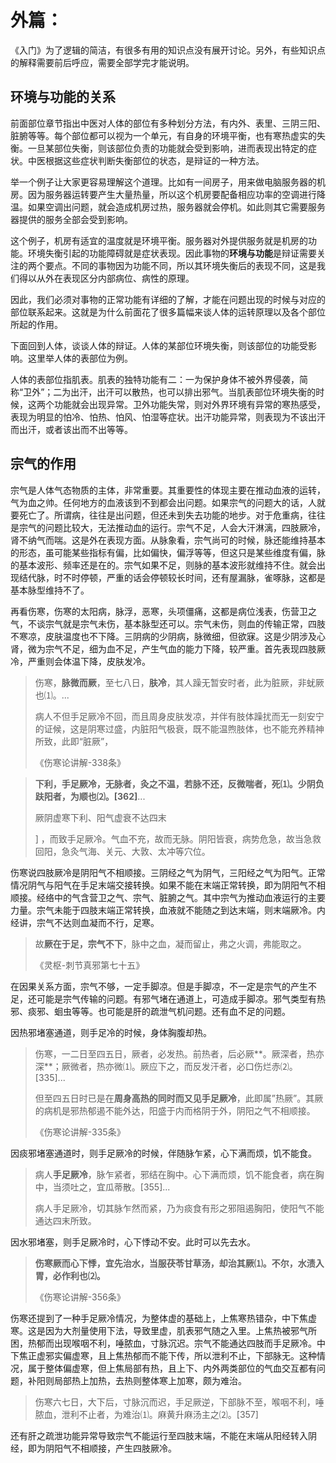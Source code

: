 # 外篇：

《入门》为了逻辑的简洁，有很多有用的知识点没有展开讨论。另外，有些知识点的解释需要前后呼应，需要全部学完才能说明。

## 环境与功能的关系

前面部位章节指出中医对人体的部位有多种划分方法，有内外、表里、三阴三阳、脏腑等等。每个部位都可以视为一个单元，有自身的环境平衡，也有寒热虚实的失衡。一旦某部位失衡，则该部位负责的功能就会受到影响，进而表现出特定的症状。中医根据这些症状判断失衡部位的状态，是辩证的一种方法。

举一个例子让大家更容易理解这个道理。比如有一间房子，用来做电脑服务器的机房。因为服务器运转要产生大量热量，所以这个机房要配备相应功率的空调进行降温。如果空调出问题，就会造成机房过热，服务器就会停机。如此则其它需要服务器提供的服务全部会受到影响。

这个例子，机房有适宜的温度就是环境平衡。服务器对外提供服务就是机房的功能。环境失衡引起的功能障碍就是症状表现。因此事物的**环境与功能**是辩证需要关注的两个要点。不同的事物因为功能不同，所以其环境失衡后的表现不同，这是我们得以从外在表现区分内部病位、病性的原理。

因此，我们必须对事物的正常功能有详细的了解，才能在问题出现的时候与对应的部位联系起来。这就是为什么前面花了很多篇幅来谈人体的运转原理以及各个部位所起的作用。

下面回到人体，谈谈人体的辩证。人体的某部位环境失衡，则该部位的功能受影响。这里举人体的表部位为例。

人体的表部位指肌表。肌表的独特功能有二：一为保护身体不被外界侵袭，简称“卫外”；二为出汗，出汗可以散热，也可以排出邪气。当肌表部位环境失衡的时候，这两个功能就会出现异常。卫外功能失常，则对外界环境有异常的寒热感受，表现为明显的怕冷、怕热、怕风、怕湿等症状。出汗功能异常，则表现为不该出汗而出汗，或者该出而不出等等。

## 宗气的作用

宗气是人体气态物质的主体，非常重要。其重要性的体现主要在推动血液的运转，气为血之帅。任何地方的血液该到不到都会出问题。如果宗气的问题大的话，人就要死亡了。所谓病，往往是出问题，但还未到失去功能的地步。对于危重病，往往是宗气的问题比较大，无法推动血的运行。宗气不足，人会大汗淋漓，四肢厥冷，肾不纳气而喘。这是外在表现方面。从脉象看，宗气尚可的时候，脉还能维持基本的形态，虽可能某些指标有偏，比如偏快，偏浮等等，但这只是某些维度有偏，脉的基本波形、频率还是在的。宗气如果不足，则脉的基本波形就维持不住。就会出现结代脉，时不时停顿，严重的话会停顿较长时间，还有屋漏脉，雀啄脉，这都是基本脉型维持不了。

再看伤寒，伤寒的太阳病，脉浮，恶寒，头项僵痛，这都是病位浅表，伤营卫之气，不谈宗气就是宗气未伤，基本脉型还可以。宗气未伤，则血的传输正常，四肢不寒凉，皮肤温度也不下降。三阴病的少阴病，脉微细，但欲寐。这是少阴涉及心肾，微为宗气不足，细为血不足，产生气血的能力下降，较严重。首先表现四肢厥冷，严重则会体温下降，皮肤发冷。

> 伤寒，**脉微而厥**，至七八日，**肤冷**，其人躁无暂安时者，此为脏厥，非蚘厥也⑴。...
>
> 病人不但手足厥冷不回，而且周身皮肤发凉，并伴有肢体躁扰而无一刻安宁的证候，这是阴寒过盛，内脏阳气极衰，既不能温煦肢体，也不能充养精神所致，此即“脏厥”，
>
> 《伤寒论讲解-338条》

> **下利，手足厥冷，无脉者，灸之不温，若脉不还，反微喘者，死⑴。少阴负趺阳者，为顺也⑵。[362]**...
>
> 厥阴虚寒下利、阳气虚衰不达四末
>
> ]  ，而致手足厥冷。气血不充，故而无脉。阴阳皆衰，病势危急，故当急救回阳，急灸气海、关元、大敦、太冲等穴位。

伤寒说四肢厥冷是阴阳气不相顺接。三阴经之气为阴气，三阳经之气为阳气。正常情况阴气与阳气在手足末端交接转换。如果不能在末端正常转换，即为阴阳气不相顺接。经络中的气含营卫之气、宗气、脏腑之气。其中宗气为推动血液运行的主要力量。宗气未能于四肢末端正常转换，血液就不能随之到达末端，则末端厥冷。内经讲，宗气不达则血凝而不行，足寒。

> 故**厥在于足，宗气不下**，脉中之血，凝而留止，弗之火调，弗能取之。
>
> 《灵枢-刺节真邪第七十五》

在因果关系方面，宗气不够，一定手脚凉。但是手脚凉，不一定是宗气的产生不足，还可能是宗气传输的问题。有邪气堵在通道上，可造成手脚凉。邪气类型有热邪、痰邪、蛔虫等等。也可能是肝的疏泄气机问题。还有血不足的问题。

因热邪堵塞通道，则手足冷的时候，身体胸腹却热。

> 伤寒，一二日至四五日，厥者，必发热。前热者，后必厥**。厥深者，热亦深**；厥微者，热亦微⑴。厥应下之，而反发汗者，必口伤烂赤⑵。[335]...
>
> 但至四五日时已是在**周身高热的同时而又见手足厥冷**，此即属”热厥”。其厥的病机是邪热郁遏不能外达，阳盛于内而格阴于外，阴阳之气不相顺接。
>
> 《伤寒论讲解-335条》

因痰邪堵塞通道时，则手足厥冷的时候，伴随脉乍紧，心下满而烦，饥不能食。

> 病人**手足厥冷**，脉乍紧者，邪结在胸中。心下满而烦，饥不能食者，病在胸中，当须吐之，宜瓜蒂散。[355]...
>
> 病人手足厥冷，切其脉乍然而紧，乃为痰食有形之邪阻遏胸阳，使阳气不能通达四末所致。

因水邪堵塞，则手足厥冷时，心下悸动不安。此时可以先去水。

> **伤寒厥而心下悸，宜先治水，当服茯苓甘草汤，却治其厥⑴。不尔，水渍入胃，必作利也⑵。**
>
> 《伤寒论讲解-356条》

伤寒还提到了一种手足厥冷情况，为整体虚的基础上，上焦寒热错杂，中下焦虚寒。这是因为大剂量使用下法，导致里虚，肌表邪气随之入里。上焦热被邪气所困，热郁而出现喉咽不利，唾脓血，寸脉沉迟。宗气不能通达四肢而手足厥冷。中下焦正虚邪实偏虚寒，且上焦热郁而不能下传，所以泄利不止，下部脉无。这种情况，属于整体偏虚寒，但上焦局部有热，且上下、内外两类部位的气血交互都有问题，补阳则局部热上加热，去热则整体寒上加寒，颇为难治。

> 伤寒六七日，大下后，寸脉沉而迟，手足厥逆，下部脉不至，喉咽不利，唾脓血，泄利不止者，为难治⑴。麻黄升麻汤主之⑵。[357]

还有肝之疏泄功能异常导致宗气不能运行至四肢末端，不能在末端从阳经转入阴经，即为阴阳气不相顺接，产生四肢厥冷。

